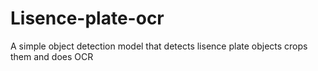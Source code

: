 # Lisence-plate-ocr
A simple object detection model that detects lisence plate objects crops them and does OCR

